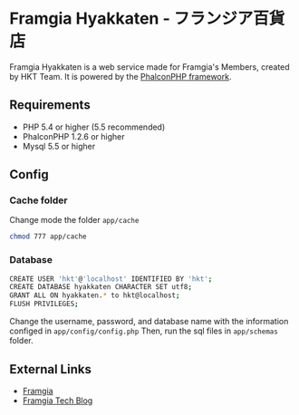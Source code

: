 Framgia Hyakkaten - フランジア百貨店
=================

Framgia Hyakkaten is a web service made for Framgia's Members, created by HKT Team. 
It is powered by the [PhalconPHP framework](http://phalconphp.com). 

Requirements
-----------

* PHP 5.4 or higher (5.5 recommended)
* PhalconPHP 1.2.6 or higher
* Mysql 5.5 or higher

Config
-----------

### Cache folder
Change mode the folder `app/cache`
```bash
chmod 777 app/cache
```

### Database
```bash
CREATE USER 'hkt'@'localhost' IDENTIFIED BY 'hkt';
CREATE DATABASE hyakkaten CHARACTER SET utf8;
GRANT ALL ON hyakkaten.* to hkt@localhost;
FLUSH PRIVILEGES;
```
Change the username, password, and database name with the information configed in `app/config/config.php`
Then, run the sql files in `app/schemas` folder.

External Links
--------------

* [Framgia](http://framgia.com/)
* [Framgia Tech Blog](http://tech.blog.framgia.com/vn/)

